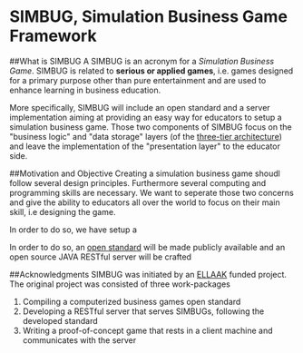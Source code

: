 # SIMBUG, Simulation Business Game Framework

##What is SIMBUG
A SIMBUG is an acronym for a *Simulation Business Game*. SIMBUG is related to **serious or applied games**, i.e. games designed for a primary purpose other than pure entertainment and are used to enhance learning in business education.

More specifically, SIMBUG will include an open standard and a server implementation aiming at providing an easy way for educators to setup a simulation business game. Those two components of SIMBUG focus on the "business logic" and "data storage" layers (of the [three-tier architecture](https://en.wikipedia.org/wiki/Multitier_architecture)) and leave the implementation of the "presentation layer" to the educator side. 

##Motivation and Objective
Creating a simulation business game shoudl follow several design principles. Furthermore several computing and programming skills are necessary. We want to seperate those two concerns and give the ability to educators all over the world to focus on their main skill, i.e designing the game. 

In order to do so, we have setup a 

In order to do so, an [open standard](https://github.com/dkremmydas/simbug/blob/master/SIMBUG%20open%20standard.md) will be made publicly available and an open source JAVA RESTful server will be crafted


##Acknowledgments
SIMBUG was initiated by an [ELLAAK](https://ellak.gr/) funded project. The original project was consisted of three work-packages

1. Compiling a computerized business games open standard
2. Developing a RESTful server that serves SIMBUGs, following the developed standard
3. Writing a proof-of-concept game that rests in a client machine and communicates with the server
